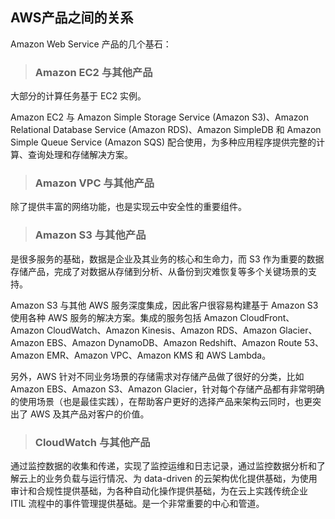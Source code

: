 ## AWS产品之间的关系


Amazon Web Service 产品的几个基石：

> ### Amazon EC2 与其他产品 

大部分的计算任务基于 EC2 实例。

Amazon EC2 与 Amazon Simple Storage Service \(Amazon S3\)、Amazon Relational Database Service \(Amazon RDS\)、Amazon SimpleDB 和 Amazon Simple Queue Service \(Amazon SQS\) 配合使用，为多种应用程序提供完整的计算、查询处理和存储解决方案。


> ### Amazon VPC 与其他产品 

除了提供丰富的网络功能，也是实现云中安全性的重要组件。


> ### Amazon S3 与其他产品

是很多服务的基础，数据是企业及其业务的核心和生命力，而 S3 作为重要的数据存储产品，完成了对数据从存储到分析、从备份到灾难恢复等多个关键场景的支持。

Amazon S3 与其他 AWS 服务深度集成，因此客户很容易构建基于 Amazon S3 使用各种 AWS 服务的解决方案。集成的服务包括 Amazon CloudFront、Amazon CloudWatch、Amazon Kinesis、Amazon RDS、Amazon Glacier、Amazon EBS、Amazon DynamoDB、Amazon Redshift、Amazon Route 53、Amazon EMR、Amazon VPC、Amazon KMS 和 AWS Lambda。

另外，AWS 针对不同业务场景的存储需求对存储产品做了很好的分类，比如 Amazon EBS、Amazon S3、Amazon Glacier，针对每个存储产品都有非常明确的使用场景（也是最佳实践），在帮助客户更好的选择产品来架构云同时，也更突出了 AWS 及其产品对客户的价值。

> ### CloudWatch 与其他产品

通过监控数据的收集和传递，实现了监控运维和日志记录，通过监控数据分析和了解云上的业务负载与运行情况、为 data-driven 的云架构优化提供基础，为使用审计和合规性提供基础，为各种自动化操作提供基础，为在云上实践传统企业 ITIL 流程中的事件管理提供基础。是一个非常重要的中心和管道。